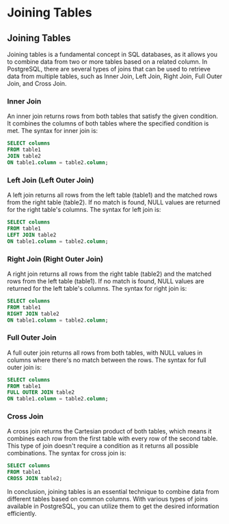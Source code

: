 # Joining Tables

## Joining Tables

Joining tables is a fundamental concept in SQL databases, as it allows you to combine data from two or more tables based on a related column. In PostgreSQL, there are several types of joins that can be used to retrieve data from multiple tables, such as Inner Join, Left Join, Right Join, Full Outer Join, and Cross Join.

### Inner Join

An inner join returns rows from both tables that satisfy the given condition. It combines the columns of both tables where the specified condition is met. The syntax for inner join is:

```sql
SELECT columns
FROM table1
JOIN table2
ON table1.column = table2.column;
```

### Left Join (Left Outer Join)

A left join returns all rows from the left table (table1) and the matched rows from the right table (table2). If no match is found, NULL values are returned for the right table's columns. The syntax for left join is:

```sql
SELECT columns
FROM table1
LEFT JOIN table2
ON table1.column = table2.column;
```

### Right Join (Right Outer Join)

A right join returns all rows from the right table (table2) and the matched rows from the left table (table1). If no match is found, NULL values are returned for the left table's columns. The syntax for right join is:

```sql
SELECT columns
FROM table1
RIGHT JOIN table2
ON table1.column = table2.column;
```

### Full Outer Join

A full outer join returns all rows from both tables, with NULL values in columns where there's no match between the rows. The syntax for full outer join is:

```sql
SELECT columns
FROM table1
FULL OUTER JOIN table2
ON table1.column = table2.column;
```

### Cross Join

A cross join returns the Cartesian product of both tables, which means it combines each row from the first table with every row of the second table. This type of join doesn't require a condition as it returns all possible combinations. The syntax for cross join is:

```sql
SELECT columns
FROM table1
CROSS JOIN table2;
```

In conclusion, joining tables is an essential technique to combine data from different tables based on common columns. With various types of joins available in PostgreSQL, you can utilize them to get the desired information efficiently.